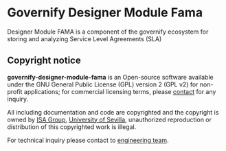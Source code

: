 # Governify Designer Module Fama

Designer Module FAMA is a component of the governify ecosystem for storing and analyzing Service Level Agreements (SLA)

## Copyright notice

**governify-designer-module-fama** is an Open-source software available under the GNU General Public License (GPL) version 2 (GPL v2) 
for non-profit applications; for commercial licensing terms, please [contact](./extra/contact.md) for any inquiry.

All including documentation and code are copyrighted and the copyright is owned by [ISA Group](http://www.isa.us.es), 
[University of Sevilla](http://www.us.es), unauthorized reproduction or distribution of this copyrighted work is illegal.

For technical inquiry please contact to [engineering team](./extra/about.md).
